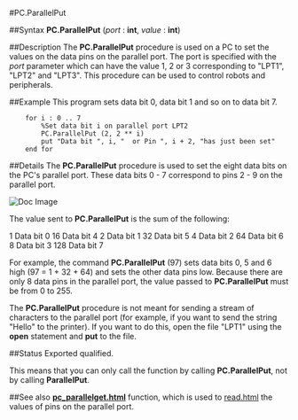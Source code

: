 
#PC.ParallelPut

##Syntax
**PC.ParallelPut** (_port_ : **int**, _value_ : **int**)


##Description
The **PC.ParallelPut** procedure is used on a PC to set the values on the data pins on the parallel port. The port is specified with the _port_ parameter which can have the value 1, 2 or 3 corresponding to "LPT1", "LPT2" and "LPT3". This procedure can be used to control robots and peripherals.


##Example
This program sets data bit 0, data bit 1 and so on to data bit 7.

        for i : 0 .. 7
            %Set data bit i on parallel port LPT2
            PC.ParallelPut (2, 2 ** i)  
            put "Data bit ", i, "  or Pin ", i + 2, "has just been set"
        end for
##Details
The **PC.ParallelPut** procedure is used to set the eight data bits on the PC's parallel port. These data bits 0 - 7 correspond to pins 2 - 9 on the parallel port.



![Doc Image](pc_parallelput01.gif)

The value sent to **PC.ParallelPut** is the sum of the following:


1   Data bit 0   16   Data bit 4
2   Data bit 1   32   Data bit 5
4   Data bit 2   64   Data bit 6
8   Data bit 3   128   Data bit 7


For example, the command **PC.ParallelPut** (97) sets data bits 0, 5 and 6 high (97 = 1 + 32 + 64) and sets the other data pins low. Because there are only 8 data pins in the parallel port, the value passed to **PC.ParallelPut** must be from 0 to 255.

The **PC.ParallelPut** procedure is not meant for sending a stream of characters to the parallel port (for example, if you want to send the string "Hello" to the printer). If you want to do this, open the file "LPT1" using the **open** statement and **put** to the file. 


##Status
Exported qualified.

This means that you can only call the function by calling **PC.ParallelPut**, not by calling **ParallelPut**.


##See also
**[pc_parallelget.html](PC.ParallelGet)** function, which is used to [read.html](read) the values of pins on the parallel port.


